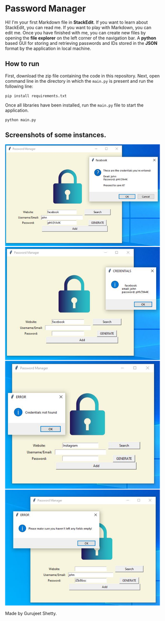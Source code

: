 # Password Manager

Hi! I'm your first Markdown file in **StackEdit**. If you want to learn about StackEdit, you can read me. If you want to play with Markdown, you can edit me. Once you have finished with me, you can create new files by opening the **file explorer** on the left corner of the navigation bar.
A **python** based GUI for storing and retrieving passwords and IDs stored in the **JSON** format by the application in local machine.


## How to run

First, download the zip file containing the code in this repository. Next, open command line in the directory in which the `main.py` is present and run the following line:

    pip install requirements.txt
Once all libraries have been installed, run the `main.py` file to start the application.

    python main.py

## Screenshots of some instances.


![](https://github.com/gruxic/Maintain_Password_GUI/blob/main/images/addToJSON.JPG)
![](https://github.com/gruxic/Maintain_Password_GUI/blob/main/images/JSONretrieve.JPG)
![](https://github.com/gruxic/Maintain_Password_GUI/blob/main/images/Error1.JPG)
![](https://github.com/gruxic/Maintain_Password_GUI/blob/main/images/error2.JPG)

Made by Gurujeet Shetty.
